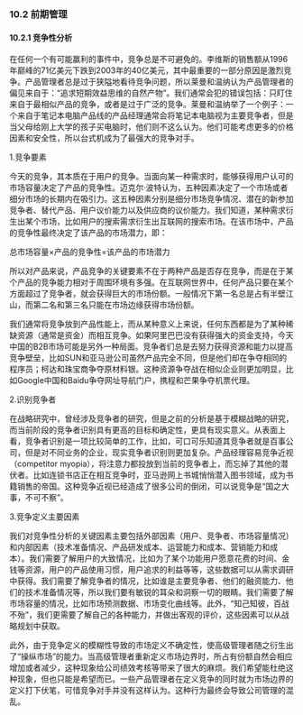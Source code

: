 ### 10.2 前期管理

#### 10.2.1 竞争性分析

在任何一个有可能赢利的事件中，竞争总是不可避免的。李维斯的销售额从1996年巅峰的71亿美元下跌到2003年的40亿美元，其中最重要的一部分原因是激烈竞争。产品管理者总是过于狭隘地看待竞争问题，所以莱曼和温纳认为产品管理者的偏见来自于：“追求短期效益思维的自然产物”。我们通常会犯的错误包括：只盯住来自于最相似产品的竞争，或者是过于广泛的竞争。莱曼和温纳举了一个例子：一个来自于笔记本电脑产品线的产品经理通常会将笔记本电脑视为主要竞争者，但是当父母给刚上大学的孩子买电脑时，他们则不这么认为。他们可能考虑更多的价格因素和安全性，所以台式机成为了最强大的竞争对手。

1.竞争要素

今天的竞争，其本质在于用户的竞争。当面向某一种需求时，能够获得用户认可的市场容量决定了产品的竞争性。迈克尔·波特认为，五种因素决定了一个市场或者细分市场的长期内在吸引力。这五种因素分别是细分市场竞争情况、潜在的新参加竞争者、替代产品、用户议价能力以及供应商的议价能力。我们知道，某种需求衍生出某个市场，比如用户的搜索需求衍生出互联网的搜索市场。在该市场中，产品的竞争性最终决定了该产品的市场潜力，即：

总市场容量×产品的竞争性=该产品的市场潜力

所以对产品来说，产品竞争的关键要素不在于两种产品是否存在竞争，而是在于某个产品的竞争能力相对于周围环境有多强。在互联网世界中，任何产品只要在某个方面超过了竞争者，就会获得巨大的市场份额。一般情况下第一名总是占有半壁江山，而第二名和第三名只能在市场边缘获得市场份额。

我们通常将竞争放到产品性能上，而从某种意义上来说，任何东西都是为了某种稀缺资源（通常是资金）而相互竞争。如果阿里巴巴没有获得强大的资金支持，今天中国的B2B市场可能是另外一种局面。竞争者们总是去努力获得资源和能力以提高竞争壁垒，比如SUN和亚马逊公司虽然产品完全不同，但是他们却在争夺相同的程序员；柯达和珠宝商争夺原材料银。这种资源争夺战在相似企业则更加明显，比如Google中国和Baidu争夺网址导航门户，携程和芒果争夺机票代理。

2.识别竞争者

在战略研究中，曾经涉及竞争者的研究，但是之前的分析是基于模糊战略的研究，而当前阶段的竞争者识别具有更高的目标和确定性，更具有现实意义。从表面上看，竞争者识别是一项比较简单的工作，比如，可口可乐知道其竞争者就是百事公司，但是对不同业务的企业，现实竞争者识别则更加复杂。产品经理容易竞争近视（competitor myopia），将注意力都投放到当前的竞争者上，而忘掉了其他的潜伏者。比如连锁书店正在相互竞争时，亚马逊网上书城悄悄潜入图书领域，成为书籍销售的帝国。这种竞争近视已经造成了很多公司的倒闭，可以说竞争是“国之大事，不可不察”。

3.竞争定义主要因素

我们对竞争性分析的关键因素主要包括外部因素（用户、竞争者、市场容量情况）和内部因素（技术准备情况、产品研发成本、运营能力和成本、营销能力和成本）。我们需要了解用户的大致情况，比如为了某个功能用户愿意花费的时间、金钱等资源，用户的产品使用习惯，用户追求的利益等等，这些数据可以从需求调研中获得。我们需要了解竞争者的情况，比如谁是主要竞争者、他们的融资能力、他们的技术准备情况等，所以我们要有敏锐的耳朵和洞察一切的眼睛。我们需要了解市场容量的情况，比如市场预测数据、市场变化曲线等。此外，“知己知彼，百战不殆”，我们更需要了解自己的各种能力，并做出客观的评价，这些因素可以从战略规划中获取。

此外，由于竞争定义的模糊性导致的市场定义不确定性，使高级管理者随之衍生出了“操纵市场”的能力。当高级管理者重新定义市场边界时，所占有份额自然会相应增加或者减少，这种现象给公司绩效考核等带来了很大的麻烦。我们希望能杜绝这种现象，但也只能是希望而已。一些产品管理者在定义竞争的同时就为市场边界的定义打下伏笔，可惜竞争对手并没有这样认为。这种行为最终会导致公司管理的混乱。
